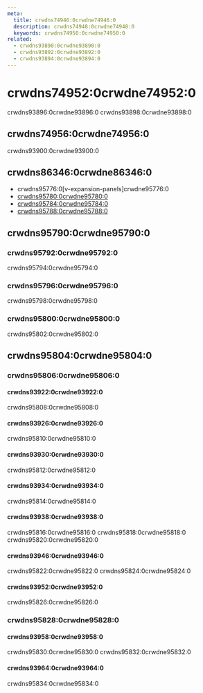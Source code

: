 ```yaml
---
meta:
  title: crwdns74946:0crwdne74946:0
  description: crwdns74948:0crwdne74948:0
  keywords: crwdns74950:0crwdne74950:0
related:
  - crwdns93890:0crwdne93890:0
  - crwdns93892:0crwdne93892:0
  - crwdns93894:0crwdne93894:0
---
```


# crwdns74952:0crwdne74952:0

crwdns93896:0crwdne93896:0 crwdns93898:0crwdne93898:0

<entry-ad />

## crwdns74956:0crwdne74956:0

crwdns93900:0crwdne93900:0

<example file="v-expansion-panels/usage" />

## crwdns86346:0crwdne86346:0

- crwdns95776:0[v-expansion-panels]crwdne95776:0
- [crwdns95780:0crwdne95780:0](crwdns95778:0crwdne95778:0)
- [crwdns95784:0crwdne95784:0](crwdns95782:0crwdne95782:0)
- [crwdns95788:0crwdne95788:0](crwdns95786:0crwdne95786:0)

## crwdns95790:0crwdne95790:0

### crwdns95792:0crwdne95792:0

crwdns95794:0crwdne95794:0

### crwdns95796:0crwdne95796:0

crwdns95798:0crwdne95798:0

### crwdns95800:0crwdne95800:0

crwdns95802:0crwdne95802:0

## crwdns95804:0crwdne95804:0

### crwdns95806:0crwdne95806:0

#### crwdns93922:0crwdne93922:0

crwdns95808:0crwdne95808:0

<example file="v-expansion-panels/prop-accordion" />

#### crwdns93926:0crwdne93926:0

crwdns95810:0crwdne95810:0

<example file="v-expansion-panels/prop-disabled" />

#### crwdns93930:0crwdne93930:0

crwdns95812:0crwdne95812:0

<example file="v-expansion-panels/prop-focusable" />

#### crwdns93934:0crwdne93934:0

crwdns95814:0crwdne95814:0

<example file="v-expansion-panels/prop-inset" />

#### crwdns93938:0crwdne93938:0

crwdns95816:0crwdne95816:0 crwdns95818:0crwdne95818:0 crwdns95820:0crwdne95820:0

<example file="v-expansion-panels/prop-model" />

#### crwdns93946:0crwdne93946:0

crwdns95822:0crwdne95822:0 crwdns95824:0crwdne95824:0

<example file="v-expansion-panels/prop-popout" />

#### crwdns93952:0crwdne93952:0

crwdns95826:0crwdne95826:0

<example file="v-expansion-panels/prop-readonly" />

### crwdns95828:0crwdne95828:0

#### crwdns93958:0crwdne93958:0

crwdns95830:0crwdne95830:0 crwdns95832:0crwdne95832:0

<example file="v-expansion-panels/misc-advanced" />

#### crwdns93964:0crwdne93964:0

crwdns95834:0crwdne95834:0

<example file="v-expansion-panels/misc-custom-icons" />

<backmatter />
